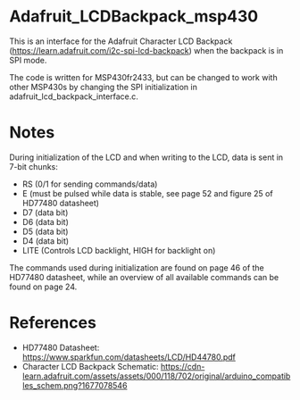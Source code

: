 # Adafruit_LCDBackpack_msp430

This is an interface for the Adafruit Character LCD Backpack (https://learn.adafruit.com/i2c-spi-lcd-backpack) when the backpack is in SPI mode. 

The code is written for MSP430fr2433, but can be changed to work with other MSP430s by changing the SPI initialization in adafruit_lcd_backpack_interface.c.


# Notes
During initialization of the LCD and when writing to the LCD, data is sent in 7-bit chunks:
 - RS (0/1 for sending commands/data)
 - E (must be pulsed while data is stable, see page 52 and figure 25 of HD77480 datasheet)
 - D7 (data bit)
 - D6 (data bit)
 - D5 (data bit)
 - D4 (data bit)
 - LITE (Controls LCD backlight, HIGH for backlight on)
 
The commands used during initialization are found on page 46 of the HD77480 datasheet, while an overview of all available commands can be found on page 24.


# References
 - HD77480 Datasheet: https://www.sparkfun.com/datasheets/LCD/HD44780.pdf
 - Character LCD Backpack Schematic: https://cdn-learn.adafruit.com/assets/assets/000/118/702/original/arduino_compatibles_schem.png?1677078546
